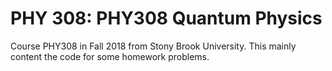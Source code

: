 # PHY 308: PHY308 Quantum Physics

Course PHY308 in Fall 2018 from Stony Brook University. This mainly content the code for some homework problems.
